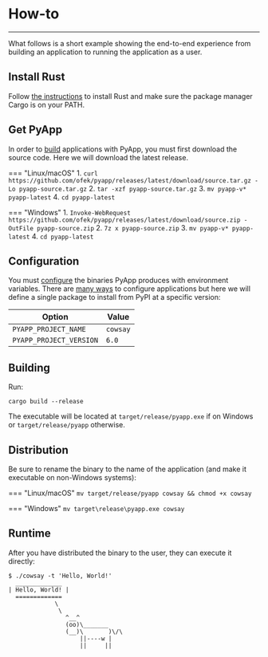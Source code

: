 # How-to

-----

What follows is a short example showing the end-to-end experience from building an application to running the application as a user.

## Install Rust

Follow [the instructions](https://www.rust-lang.org/tools/install) to install Rust and make sure the package manager Cargo is on your PATH.

## Get PyApp

In order to [build](build.md) applications with PyApp, you must first download the source code. Here we will download the latest release.

=== "Linux/macOS"
    1. `curl https://github.com/ofek/pyapp/releases/latest/download/source.tar.gz -Lo pyapp-source.tar.gz`
    2. `tar -xzf pyapp-source.tar.gz`
    3. `mv pyapp-v* pyapp-latest`
    4. `cd pyapp-latest`

=== "Windows"
    1. `Invoke-WebRequest https://github.com/ofek/pyapp/releases/latest/download/source.zip -OutFile pyapp-source.zip`
    2. `7z x pyapp-source.zip`
    3. `mv pyapp-v* pyapp-latest`
    4. `cd pyapp-latest`

## Configuration

You must [configure](config.md) the binaries PyApp produces with environment variables. There are [many ways](examples.md) to configure applications but here we will define a single package to install from PyPI at a specific version:

| Option | Value |
| --- | --- |
| `PYAPP_PROJECT_NAME` | `cowsay` |
| `PYAPP_PROJECT_VERSION` | `6.0` |

## Building

Run:

```
cargo build --release
```

The executable will be located at `target/release/pyapp.exe` if on Windows or `target/release/pyapp` otherwise.

## Distribution

Be sure to rename the binary to the name of the application (and make it executable on non-Windows systems):

=== "Linux/macOS"
    ```
    mv target/release/pyapp cowsay && chmod +x cowsay
    ```

=== "Windows"
    ```
    mv target\release\pyapp.exe cowsay
    ```

## Runtime

After you have distributed the binary to the user, they can execute it directly:

```
$ ./cowsay -t 'Hello, World!'
  _____________
| Hello, World! |
  =============
             \
              \
                ^__^
                (oo)\_______
                (__)\       )\/\
                    ||----w |
                    ||     ||
```
